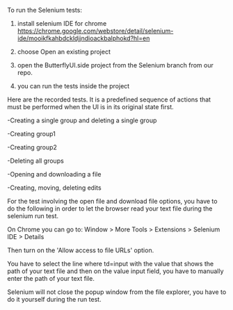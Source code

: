 To run the Selenium tests:

1. install selenium IDE for chrome https://chrome.google.com/webstore/detail/selenium-ide/mooikfkahbdckldjjndioackbalphokd?hl=en

2. choose Open an existing project

3. open the ButterflyUI.side project from the Selenium branch from our repo.

4. you can run the tests inside the project


Here are the recorded tests. It is a predefined sequence of actions that must be performed when the UI is in its original state first.

-Creating a single group and deleting a single group

-Creating group1

-Creating group2

-Deleting all groups 

-Opening and downloading a file

-Creating, moving, deleting edits

For the test involving the open file and download file options, you have to do the following in order to let the browser read your text file during the selenium run test.

On Chrome you can go to: Window > More Tools > Extensions > Selenium IDE > Details

Then turn on the 'Allow access to file URLs' option.


You have to select the line where td=input with the value that shows the path of your text file and then on the value input field, you have to manually enter the path
of your text file.

Selenium will not close the popup window from the file explorer, you have to do it yourself during the run test.
